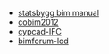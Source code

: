 ---
---

* [statsbygg bim manual](http://www.statsbygg.no/Files/publikasjoner/manualer/StatsbyggBIM-manual-ver1-2-1eng-2013-12-17.pdf)
* [cobim2012](http://www.en.buildingsmart.kotisivukone.com/3)
* [cypcad-IFC](https://cypecommunity.zendesk.com/hc/fr/articles/204525969-Echange-de-maquette-IFC-entre-CYPECAD-MEP-et-Allplan)
* [bimforum-lod](http://bimforum.org/lod/)
